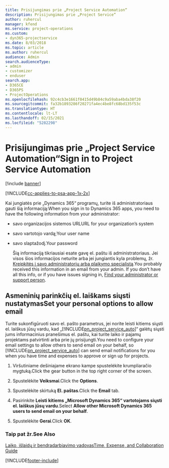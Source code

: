 ```yaml
---
title: Prisijungimas prie „Project Service Automation“
description: Prisijungimas prie „Project Service“
author: ruhercul
manager: kfend
ms.service: project-operations
ms.custom:
- dyn365-projectservice
ms.date: 8/03/2018
ms.topic: article
ms.author: ruhercul
audience: Admin
search.audienceType:
- admin
- customizer
- enduser
search.app:
- D365CE
- D365PS
- ProjectOperations
ms.openlocfilehash: 92c4cb3e1661f0415d49b84c9a59aba4bda38f20
ms.sourcegitcommit: fa32b1893286f20271fa4ec4be8fc68bd135f53c
ms.translationtype: HT
ms.contentlocale: lt-LT
ms.lasthandoff: 02/15/2021
ms.locfileid: "5282298"
---
```

# <a name="sign-in-to-project-service-automation"></a><span data-ttu-id="133f3-103">Prisijungimas prie „Project Service Automation“</span><span class="sxs-lookup"><span data-stu-id="133f3-103">Sign in to Project Service Automation</span></span>

[!include [banner](../includes/psa-now-project-operations.md)]

[!INCLUDE[cc-applies-to-psa-app-1x-2x](../includes/cc-applies-to-psa-app-1x-2x.md)]

<span data-ttu-id="133f3-104">Kai jungiatės prie „Dynamics 365“ programų, turite iš administratoriaus gauti šią informaciją:</span><span class="sxs-lookup"><span data-stu-id="133f3-104">When you sign in to Dynamics 365 apps, you need to have the following information from your administrator:</span></span>  
  
- <span data-ttu-id="133f3-105">savo organizacijos sistemos URL</span><span class="sxs-lookup"><span data-stu-id="133f3-105">URL for your organization’s system</span></span>  
  
- <span data-ttu-id="133f3-106">savo vartotojo vardą;</span><span class="sxs-lookup"><span data-stu-id="133f3-106">Your user name</span></span>  
  
- <span data-ttu-id="133f3-107">savo slaptažodį.</span><span class="sxs-lookup"><span data-stu-id="133f3-107">Your password</span></span>  
  
  <span data-ttu-id="133f3-108">Šią informaciją tikriausiai esate gavę el. paštu iš administratoriaus. Jei visos šios informacijos neturite arba jei jungiantis kyla problemų, žr. [Kreipkitės į savo administratorių arba plaikymo specialistą](https://docs.microsoft.com/dynamics365/customerengagement/on-premises/basics/find-administrator-support).</span><span class="sxs-lookup"><span data-stu-id="133f3-108">You probably received this information in an email from your admin. If you don’t have all this info, or if you have issues signing in, [Find your administrator or support person](https://docs.microsoft.com/dynamics365/customerengagement/on-premises/basics/find-administrator-support).</span></span>  
  
## <a name="set-your-personal-options-to-allow-email"></a><span data-ttu-id="133f3-109">Asmeninių parinkčių el. laiškams siųsti nustatymas</span><span class="sxs-lookup"><span data-stu-id="133f3-109">Set your personal options to allow email</span></span>  
 <span data-ttu-id="133f3-110">Turite sukonfigūruoti savo el. pašto parametrus, jei norite leisti kitiems siųsti el. laiškus jūsų vardu, kad „[!INCLUDE[pn_project_service_auto](../includes/pn-project-service-auto.md)]“ galėtų siųsti jums informacinius pranešimus el. paštu, kai turite laiko ir pajamų projektams patvirtinti arba prie jų prisijungti.</span><span class="sxs-lookup"><span data-stu-id="133f3-110">You need to configure your email settings to allow others to send email on your behalf, so [!INCLUDE[pn_project_service_auto](../includes/pn-project-service-auto.md)] can send email notifications for you when you have time and expenses to approve or sign up for projects.</span></span>  
  
1.  <span data-ttu-id="133f3-111">Viršutiniame dešiniajame ekrano kampe spustelėkite krumpliaračio mygtuką.</span><span class="sxs-lookup"><span data-stu-id="133f3-111">Click the gear button in the top right corner of the screen.</span></span>  
  
2.  <span data-ttu-id="133f3-112">Spustelėkite **Veiksmai**.</span><span class="sxs-lookup"><span data-stu-id="133f3-112">Click the **Options**.</span></span>  
  
3.  <span data-ttu-id="133f3-113">Spustelėkite skirtuką **El. paštas**.</span><span class="sxs-lookup"><span data-stu-id="133f3-113">Click the **Email** tab.</span></span>  
  
4.  <span data-ttu-id="133f3-114">Pasirinkite **Leisti kitiems „Microsoft Dynamics 365“ vartotojams siųsti el. laiškus jūsų vardu**.</span><span class="sxs-lookup"><span data-stu-id="133f3-114">Select **Allow other Microsoft Dynamics 365 users to send email on your behalf**.</span></span>  
  
5.  <span data-ttu-id="133f3-115">Spustelėkite **Gerai**.</span><span class="sxs-lookup"><span data-stu-id="133f3-115">Click **OK**.</span></span>  
  
### <a name="see-also"></a><span data-ttu-id="133f3-116">Taip pat žr.</span><span class="sxs-lookup"><span data-stu-id="133f3-116">See Also</span></span>  
 [<span data-ttu-id="133f3-117">Laiko, išlaidų ir bendradarbiavimo vadovas</span><span class="sxs-lookup"><span data-stu-id="133f3-117">Time, Expense, and Collaboration Guide</span></span>](../psa/time-expense-collaboration-guide.md)


[!INCLUDE[footer-include](../includes/footer-banner.md)]